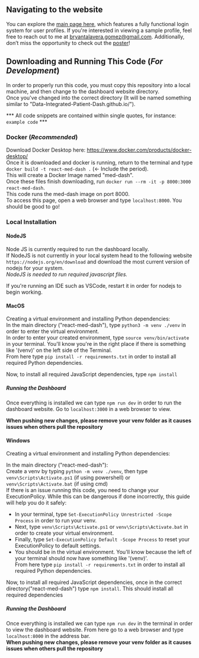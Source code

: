 ## Navigating to the website
You can explore the [main page here](https://med-dash.netlify.app/), which features a fully functional login system for user profiles. If you're interested in viewing a sample profile, feel free to reach out to me at bryantalavera.gomez@gmail.com. Additionally, don’t miss the opportunity to check out the [poster](https://github.com/Bryan-Tal/react-med-dash/blob/main/med_dash_poster.pdf)!

## Downloading and Running This Code (*For Development*)
In order to properly run this code, you must copy this repository into a local machine, and then change to the dashboard website directory. <br>Once you've changed into the correct directory (It will be named something similar to "Data-Integrated-Patient-Dash.github.io/"). <br>

 *** All code snippets are contained within single quotes, for instance: `example code` ***


### Docker (*Recommended*)
Download Docker Desktop here: https://www.docker.com/products/docker-desktop/ <br>
Once it is downloaded and docker is running, return to the terminal and type `docker build -t react-med-dash .` (<- Include the period). <br> This will create a Docker Image named "med-dash".<br>
Once these files finish downloading, run `docker run --rm -it -p 8000:3000 react-med-dash`.<br> This code runs the med-dash image on port 8000. <br>
To access this page, open a web browser and type `localhost:8000`. You should be good to go!<br>

### Local Installation 
#### NodeJS
Node JS is currently required to run the dashboard locally. <br> If NodeJS is not currently in your local system head to the following website `https://nodejs.org/en/download` and download the most current version of nodejs for your system.<br> 
*NodeJS is needed to run required javascript files.*<br>

If you're running an IDE such as VSCode, restart it in order for nodejs to begin working. <br>

#### MacOS
Creating a virtual environment and installing Python dependencies:<br>
In the main directory ("react-med-dash"), type `python3 -m venv ./venv` in order to enter the virtual environment.<br> In order to enter your created environment, type `source venv/bin/activate` in your terminal. You'll know you're in the right place if there is something like '(venv)' on the left side of the Terminal.<br>
From here type `pip install -r requirements.txt` in order to install all required Python dependencies. <br>

Now, to install all required JavaScript dependencies, type `npm install` <br>

##### Running the Dashboard
Once everything is installed we can type `npm run dev` in order to run the dashboard website. Go to `localhost:3000` in a web browser to view. <br>

**When pushing new changes, please remove your venv folder as it causes issues when others pull the repository** <br>

#### Windows
Creating a virtual environment and installing Python dependencies:<br>


In the main directory ("react-med-dash"):<br> Create a venv by typing `python -m venv ./venv`, then type `venv\Scripts\Activate.ps1` (if using powershell) or `venv\Scripts\Activate.bat` (if using cmd) <br>
If there is an issue running this code, you need to change your ExecutionPolicy. While this can be dangerous if done incorrectly, this guide will help you do it safely: <br>
- In your terminal, type `Set-ExecutionPolicy Unrestricted -Scope Process` in order to run your venv.
- Next, type `venv\Scripts\Activate.ps1` or `venv\Scripts\Activate.bat` in order to create your virtual environment.
- Finally, type `Set-ExecutionPolicy Default -Scope Process` to reset your ExecutionPolicy to default settings.
- You should be in the virtual environment. You'll know because the left of your terminal should now have something like '(venv)'. <br>
From here type `pip install -r requirements.txt` in order to install all required Python dependencies. <br>


Now, to install all required JavaScript dependencies, once in the correct directory("react-med-dash") type `npm install`. This should install all required dependencies <br>

##### Running the Dashboard 
Once everything is installed we can type `npm run dev` in the terminal in order to view the dashboard website. From here go to a web browser and type `localhost:8000` in the address bar. <br>
**When pushing new changes, please remove your venv folder as it causes issues when others pull the repository** <br>

